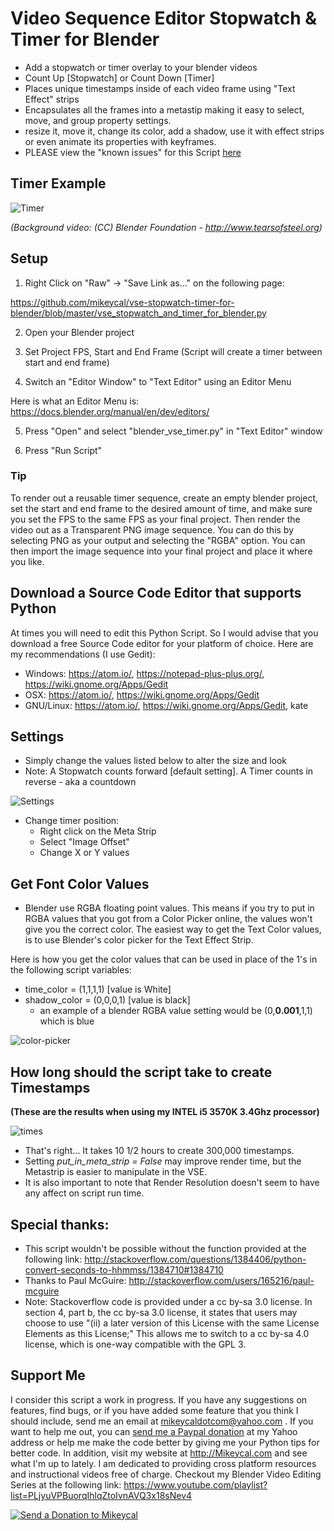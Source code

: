 # Video Sequence Editor Stopwatch & Timer for Blender

- Add a stopwatch or timer overlay to your blender videos
- Count Up [Stopwatch] or Count Down [Timer]
- Places unique timestamps inside of each video frame using "Text Effect" strips
- Encapsulates all the frames into a metastip making it easy to select, move, and group property settings.
- resize it, move it, change its color, add a shadow, use it with effect strips or even animate its properties with keyframes. 
- PLEASE view the "known issues" for this Script [here](https://github.com/mikeycal/vse-stopwatch-timer-for-blender/issues/1)

## Timer Example

![Timer](https://github.com/mikeycal/vse-stopwatch-timer-for-blender/blob/master/imgs/timer-example.gif)
 
 _(Background video: (CC) Blender Foundation - http://www.tearsofsteel.org)_
 
## Setup

1) Right Click on "Raw" -> "Save Link as..." on the following page:

https://github.com/mikeycal/vse-stopwatch-timer-for-blender/blob/master/vse_stopwatch_and_timer_for_blender.py

2) Open your Blender project

3) Set Project FPS, Start and End Frame (Script will create a timer between start and end frame)

4) Switch an "Editor Window" to "Text Editor" using an Editor Menu

Here is what an Editor Menu is: https://docs.blender.org/manual/en/dev/editors/

5) Press "Open" and select "blender_vse_timer.py" in "Text Editor" window

6) Press "Run Script"

### Tip
To render out a reusable timer sequence, create an empty blender project, set the start and end frame to the desired amount of time, and make sure you set the FPS to the same FPS as your final project. Then render the video out as a Transparent PNG image sequence. You can do this by selecting PNG as your output and selecting the "RGBA" option. You can then import the image sequence into your final project and place it where you like.

## Download a Source Code Editor that supports Python

At times you will need to edit this Python Script. So I would advise that you download a free Source Code editor for your platform of choice. Here are my recommendations (I use Gedit):
  - Windows: https://atom.io/, https://notepad-plus-plus.org/, https://wiki.gnome.org/Apps/Gedit
  - OSX: https://atom.io/, https://wiki.gnome.org/Apps/Gedit
  - GNU/Linux: https://atom.io/, https://wiki.gnome.org/Apps/Gedit, kate

## Settings
- Simply change the values listed below to alter the size and look
- Note:  A Stopwatch counts forward [default setting]. A Timer counts in reverse - aka a countdown

![Settings](https://github.com/mikeycal/vse-stopwatch-timer-for-blender/blob/master/imgs/settings.JPG)

- Change timer position:
  - Right click on the Meta Strip
  - Select "Image Offset"
  - Change X or Y values

## Get Font Color Values
-  Blender use RGBA floating point values. This means if you try to put in RGBA values that you got from a Color Picker online, the values won't give you the correct color. The easiest way to get the Text Color values, is to use Blender's color picker for the Text Effect Strip.

Here is how you get the color values that can be used in place of the 1's in the following script variables:
- time_color = (1,1,1,1)   [value is White]
- shadow_color = (0,0,0,1) [value is black]
  - an example of a blender RGBA value setting would be (0,**0.001**,1,1) which is blue
  
![color-picker](https://github.com/mikeycal/vse-stopwatch-timer-for-blender/blob/master/imgs/color-pick.gif)

## How long should the script take to create Timestamps
**(These are the results when using my INTEL i5 3570K 3.4Ghz processor)**

![times](https://github.com/mikeycal/vse-stopwatch-timer-for-blender/blob/master/imgs/times.JPG)

- That's right... It takes 10 1/2 hours to create 300,000 timestamps. 
- Setting _put_in_meta_strip = False_ may improve render time, but the Metastrip is easier to manipulate in the VSE. 
- It is also important to note that Render Resolution doesn't seem to have any affect on script run time.

## Special thanks:
- This script wouldn't be possible without the function provided at the following link:
http://stackoverflow.com/questions/1384406/python-convert-seconds-to-hhmmss/1384710#1384710
- Thanks to Paul McGuire: http://stackoverflow.com/users/165216/paul-mcguire
- Note: Stackoverflow code is provided under a cc by-sa 3.0 license. In section 4, part b, the cc by-sa 3.0 license, it states that users may choose to use "(ii) a later version of this License with the same License Elements as this License;" This allows me to switch to a cc by-sa 4.0 license, which is one-way compatible with the GPL 3. 

 ## Support Me
 
I consider this script a work in progress. If you have any suggestions on features, find bugs, or if you have added some feature that you think I should include, send me an email at mikeycaldotcom@yahoo.com . If you want to help me out, you can [send me a Paypal donation](https://www.paypal.com/cgi-bin/webscr?cmd=_s-xclick&hosted_button_id=2EU5ANN3XVLH4) at my Yahoo address or help me make the code better by giving me your Python tips for better code. In addition, visit my website at http://Mikeycal.com and see what I'm up to lately. I am dedicated to providing cross platform resources and instructional videos free of charge. Checkout my Blender Video Editing Series at the following link:
 https://www.youtube.com/playlist?list=PLjyuVPBuorqIhlqZtoIvnAVQ3x18sNev4

[![Send a Donation to Mikeycal](https://github.com/mikeycal/the-video-editors-render-script-for-blender/blob/master/imgs/btn_donateCC_LG.gif)](https://www.paypal.com/cgi-bin/webscr?cmd=_s-xclick&hosted_button_id=2EU5ANN3XVLH4)
